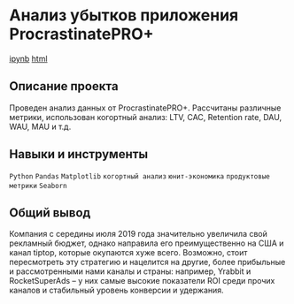 # Анализ убытков приложения ProcrastinatePRO+
[ipynb](https://github.com/egorwtl/Portfolio/blob/d20877de0d0f009534517c4dbc891b01ef5a470c/%D0%9C%D0%B0%D1%80%D0%BA%D0%B5%D1%82%D0%B8%D0%BD%D0%B3%D0%BE%D0%B2%D1%8B%D0%B9%20%D0%B0%D0%BD%D0%B0%D0%BB%D0%B8%D0%B7%20%D1%80%D0%B0%D0%B7%D0%B2%D0%BB%D0%B5%D0%BA%D0%B0%D1%82%D0%B5%D0%BB%D1%8C%D0%BD%D0%BE%D0%B3%D0%BE%20%D0%BF%D1%80%D0%B8%D0%BB%D0%BE%D0%B6%D0%B5%D0%BD%D0%B8%D1%8F%20Procrastinate%20Pro%2B/%D0%9C%D0%B0%D1%80%D0%BA%D0%B5%D1%82%D0%B8%D0%BD%D0%B3%D0%BE%D0%B2%D1%8B%D0%B8%CC%86%20%D0%B0%D0%BD%D0%B0%D0%BB%D0%B8%D0%B7%20Procrastinate%20Pro%2B.ipynb) [html](https://github.com/egorwtl/Portfolio/blob/d20877de0d0f009534517c4dbc891b01ef5a470c/%D0%9C%D0%B0%D1%80%D0%BA%D0%B5%D1%82%D0%B8%D0%BD%D0%B3%D0%BE%D0%B2%D1%8B%D0%B9%20%D0%B0%D0%BD%D0%B0%D0%BB%D0%B8%D0%B7%20%D1%80%D0%B0%D0%B7%D0%B2%D0%BB%D0%B5%D0%BA%D0%B0%D1%82%D0%B5%D0%BB%D1%8C%D0%BD%D0%BE%D0%B3%D0%BE%20%D0%BF%D1%80%D0%B8%D0%BB%D0%BE%D0%B6%D0%B5%D0%BD%D0%B8%D1%8F%20Procrastinate%20Pro%2B/%D0%9C%D0%B0%D1%80%D0%BA%D0%B5%D1%82%D0%B8%D0%BD%D0%B3%D0%BE%D0%B2%D1%8B%D0%B8%CC%86%20%D0%B0%D0%BD%D0%B0%D0%BB%D0%B8%D0%B7%20Procrastinate%20Pro%2B.html)

## Описание проекта
Проведен анализ данных от ProcrastinatePRO+. Рассчитаны различные метрики, использован когортный анализ: LTV, CAC, Retention rate, DAU, WAU, MAU и т.д.

## Навыки и инструменты
`Python` `Pandas` `Matplotlib` `когортный анализ` `юнит-экономика` `продуктовые метрики` `Seaborn`

## Общий вывод
Компания с середины июля 2019 года значительно увеличила свой рекламный бюджет, однако направила его преимущественно на США и канал tiptop, которые окупаются хуже всего. Возможно, стоит пересмотреть эту стратегию и нацелится на другие, более прибыльные и рассмотренными нами каналы и страны: например, Yrabbit и RocketSuperAds – у них самые высокие показатели ROI среди прочих каналов и стабильный уровень конверсии и удержания.
